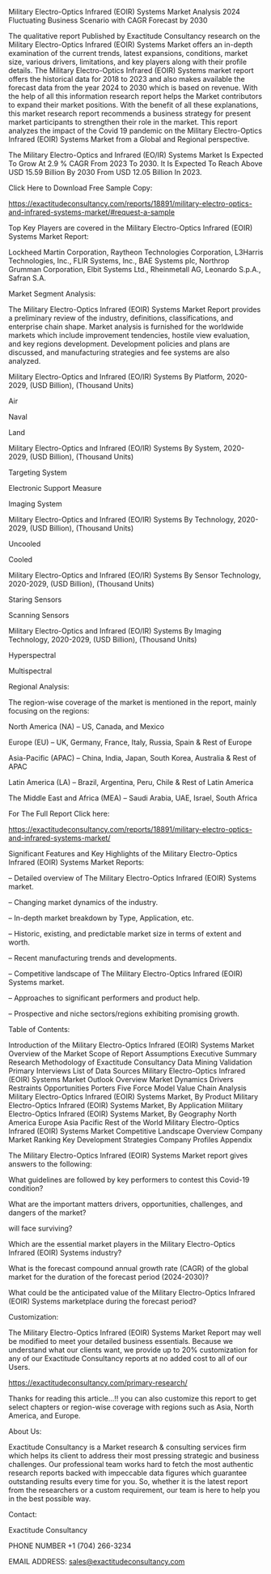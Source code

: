 Military Electro-Optics Infrared (EOIR) Systems Market Analysis 2024 Fluctuating Business Scenario with CAGR Forecast by 2030

The qualitative report Published by Exactitude Consultancy research on the Military Electro-Optics Infrared (EOIR) Systems Market offers an in-depth examination of the current trends, latest expansions, conditions, market size, various drivers, limitations, and key players along with their profile details. The Military Electro-Optics Infrared (EOIR) Systems market report offers the historical data for 2018 to 2023 and also makes available the forecast data from the year 2024 to 2030 which is based on revenue. With the help of all this information research report helps the Market contributors to expand their market positions. With the benefit of all these explanations, this market research report recommends a business strategy for present market participants to strengthen their role in the market. This report analyzes the impact of the Covid 19 pandemic on the Military Electro-Optics Infrared (EOIR) Systems Market from a Global and Regional perspective.

The Military Electro-Optics and Infrared (EO/IR) Systems Market Is Expected To Grow At 2.9 % CAGR From 2023 To 2030. It Is Expected To Reach Above USD 15.59 Billion By 2030 From USD 12.05 Billion In 2023.

Click Here to Download Free Sample Copy:

https://exactitudeconsultancy.com/reports/18891/military-electro-optics-and-infrared-systems-market/#request-a-sample

Top Key Players are covered in the Military Electro-Optics Infrared (EOIR) Systems Market Report:

Lockheed Martin Corporation, Raytheon Technologies Corporation, L3Harris Technologies, Inc., FLIR Systems, Inc., BAE Systems plc, Northrop Grumman Corporation, Elbit Systems Ltd., Rheinmetall AG, Leonardo S.p.A., Safran S.A.

Market Segment Analysis:

The Military Electro-Optics Infrared (EOIR) Systems Market Report provides a preliminary review of the industry, definitions, classifications, and enterprise chain shape. Market analysis is furnished for the worldwide markets which include improvement tendencies, hostile view evaluation, and key regions development. Development policies and plans are discussed, and manufacturing strategies and fee systems are also analyzed.

Military Electro-Optics and Infrared (EO/IR) Systems By Platform, 2020-2029, (USD Billion), (Thousand Units)

Air

Naval

Land

Military Electro-Optics and Infrared (EO/IR) Systems By System, 2020-2029, (USD Billion), (Thousand Units)

Targeting System

Electronic Support Measure

Imaging System

Military Electro-Optics and Infrared (EO/IR) Systems By Technology, 2020-2029, (USD Billion), (Thousand Units)

Uncooled

Cooled

Military Electro-Optics and Infrared (EO/IR) Systems By Sensor Technology, 2020-2029, (USD Billion), (Thousand Units)

Staring Sensors

Scanning Sensors

Military Electro-Optics and Infrared (EO/IR) Systems By Imaging Technology, 2020-2029, (USD Billion), (Thousand Units)

Hyperspectral

Multispectral

Regional Analysis:

The region-wise coverage of the market is mentioned in the report, mainly focusing on the regions:

North America (NA) – US, Canada, and Mexico

Europe (EU) – UK, Germany, France, Italy, Russia, Spain & Rest of Europe

Asia-Pacific (APAC) – China, India, Japan, South Korea, Australia & Rest of APAC

Latin America (LA) – Brazil, Argentina, Peru, Chile & Rest of Latin America

The Middle East and Africa (MEA) – Saudi Arabia, UAE, Israel, South Africa

For The Full Report Click here:

https://exactitudeconsultancy.com/reports/18891/military-electro-optics-and-infrared-systems-market/

Significant Features and Key Highlights of the Military Electro-Optics Infrared (EOIR) Systems Market Reports:

– Detailed overview of The Military Electro-Optics Infrared (EOIR) Systems market.

– Changing market dynamics of the industry.

– In-depth market breakdown by Type, Application, etc.

– Historic, existing, and predictable market size in terms of extent and worth.

– Recent manufacturing trends and developments.

– Competitive landscape of The Military Electro-Optics Infrared (EOIR) Systems market.

– Approaches to significant performers and product help.

– Prospective and niche sectors/regions exhibiting promising growth.

Table of Contents:

Introduction of the Military Electro-Optics Infrared (EOIR) Systems Market
Overview of the Market
Scope of Report
Assumptions
Executive Summary
Research Methodology of Exactitude Consultancy
Data Mining
Validation
Primary Interviews
List of Data Sources
Military Electro-Optics Infrared (EOIR) Systems Market Outlook
Overview
Market Dynamics
Drivers
Restraints
Opportunities
Porters Five Force Model
Value Chain Analysis
Military Electro-Optics Infrared (EOIR) Systems Market, By Product
Military Electro-Optics Infrared (EOIR) Systems Market, By Application
Military Electro-Optics Infrared (EOIR) Systems Market, By Geography
North America
Europe
Asia Pacific
Rest of the World
Military Electro-Optics Infrared (EOIR) Systems Market Competitive Landscape
Overview
Company Market Ranking
Key Development Strategies
Company Profiles
Appendix

The Military Electro-Optics Infrared (EOIR) Systems Market report gives answers to the following:

What guidelines are followed by key performers to contest this Covid-19 condition?

What are the important matters drivers, opportunities, challenges, and dangers of the market?

will face surviving?

Which are the essential market players in the Military Electro-Optics Infrared (EOIR) Systems industry?

What is the forecast compound annual growth rate (CAGR) of the global market for the duration of the forecast period (2024-2030)?

What could be the anticipated value of the Military Electro-Optics Infrared (EOIR) Systems marketplace during the forecast period?

Customization:

The Military Electro-Optics Infrared (EOIR) Systems Market Report may well be modified to meet your detailed business essentials. Because we understand what our clients want, we provide up to 20% customization for any of our Exactitude Consultancy reports at no added cost to all of our Users.

https://exactitudeconsultancy.com/primary-research/

Thanks for reading this article...!! you can also customize this report to get select chapters or region-wise coverage with regions such as Asia, North America, and Europe.

About Us:

Exactitude Consultancy is a Market research & consulting services firm which helps its client to address their most pressing strategic and business challenges. Our professional team works hard to fetch the most authentic research reports backed with impeccable data figures which guarantee outstanding results every time for you. So, whether it is the latest report from the researchers or a custom requirement, our team is here to help you in the best possible way.

Contact:

Exactitude Consultancy

PHONE NUMBER +1 (704) 266-3234

EMAIL ADDRESS: sales@exactitudeconsultancy.com  
